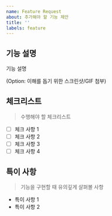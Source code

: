 ```yaml
---
name: Feature Request
about: 추가해야 할 기능 제안
title: ''
labels: feature
---
```


## 기능 설명

기능 설명

(Option: 이해를 돕기 위한 스크린샷/GIF 첨부)

## 체크리스트

> 수행해야 할 체크리스트

- [ ] 체크 사항 1
- [ ] 체크 사항 2
- [ ] 체크 사항 3
- [ ] 체크 사항 4

## 특이 사항

> 기능을 구현할 때 유의깊게 살펴볼 사항

- 특이 사항 1
- 특이 사항 2
